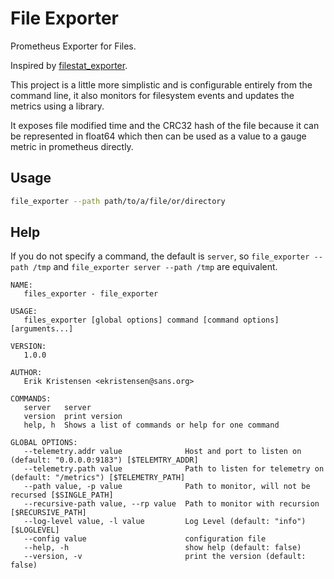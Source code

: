 # File Exporter

Prometheus Exporter for Files.

Inspired by [filestat_exporter](https://github.com/michael-doubez/filestat_exporter).

This project is a little more simplistic and is configurable entirely from the command line, it also monitors for filesystem events and updates the metrics using a library.

It exposes file modified time and the CRC32 hash of the file because it can be represented in float64 which then can be used as a value to a gauge metric in prometheus directly.

## Usage

```bash
file_exporter --path path/to/a/file/or/directory
```

## Help

If you do not specify a command, the default is `server`, so `file_exporter --path /tmp` and `file_exporter server --path /tmp` are equivalent.

```man
NAME:
   files_exporter - file_exporter

USAGE:
   files_exporter [global options] command [command options] [arguments...]

VERSION:
   1.0.0

AUTHOR:
   Erik Kristensen <ekristensen@sans.org>

COMMANDS:
   server   server
   version  print version
   help, h  Shows a list of commands or help for one command

GLOBAL OPTIONS:
   --telemetry.addr value              Host and port to listen on (default: "0.0.0.0:9183") [$TELEMTRY_ADDR]
   --telemetry.path value              Path to listen for telemetry on (default: "/metrics") [$TELEMETRY_PATH]
   --path value, -p value              Path to monitor, will not be recursed [$SINGLE_PATH]
   --recursive-path value, --rp value  Path to monitor with recursion [$RECURSIVE_PATH]
   --log-level value, -l value         Log Level (default: "info") [$LOGLEVEL]
   --config value                      configuration file
   --help, -h                          show help (default: false)
   --version, -v                       print the version (default: false)
```
